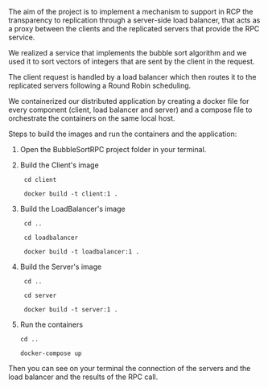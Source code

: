 The aim of the project is to implement a mechanism to support in RCP the transparency to replication through a server-side load balancer, that acts as a proxy between the clients and the replicated servers that provide
the RPC service.

We realized a service that implements the bubble sort algorithm and we used it to sort vectors of integers that are sent by the client in the request.

The client request is handled by a load balancer which then routes it to the replicated servers following a Round Robin scheduling.

We containerized our distributed application by creating a docker file for every component (client, load balancer and server) and a compose file to orchestrate the containers on the same local host.

Steps to build the images and run the containers and the application:

1. Open the BubbleSortRPC project folder in your terminal.

2. Build the Client's image
   
        cd client
   
        docker build -t client:1 .

3. Build the LoadBalancer's image
   
        cd ..
   
        cd loadbalancer
   
        docker build -t loadbalancer:1 .

4. Build the Server's image
   
        cd ..
   
        cd server
   
        docker build -t server:1 .

5. Run the containers
   
	   cd ..
   
	   docker-compose up

Then you can see on your terminal the connection of the servers and the load balancer and the results of the RPC call.






